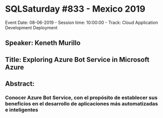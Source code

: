 # SQLSaturday #833 - Mexico 2019
Event Date: 08-06-2019 - Session time: 10:00:00 - Track: Cloud Application Development  Deployment
## Speaker: Keneth Murillo
## Title: Exploring Azure Bot Service in Microsoft Azure
## Abstract:
### Conocer Azure Bot Service, con el propósito de establecer sus beneficios en el desarrollo de aplicaciones más automatizadas e inteligentes
